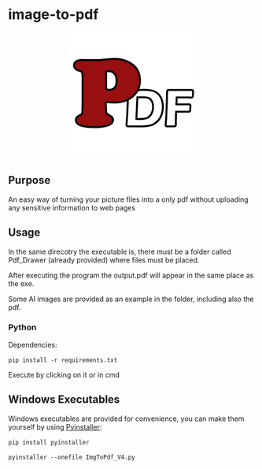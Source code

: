 # image-to-pdf

<p align="center">
  <img src="/icons/icon.png" />
</p>

## Purpose 
An easy way of turning your picture files into a only pdf without uploading any sensitive information to web pages
## Usage 
In the same direcotry the executable is, there must be a folder called Pdf_Drawer (already provided) where files must be placed. 

After executing the program the output.pdf will appear in the same place as the exe.  

Some AI images are provided as an example in the folder, including also the pdf. 
### Python
Dependencies:
```shell
pip install -r requirements.txt
```
Execute by clicking on it or in cmd 
## Windows Executables 
Windows executables are provided for convenience, you can make them yourself by using [Pyinstaller](https://pyinstaller.readthedocs.io/en/stable/usage.html):
```shell 
pip install pyinstaller
```
```shell
pyinstaller --onefile ImgToPdf_V4.py
```